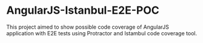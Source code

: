 # AngularJS-Istanbul-E2E-POC

This project aimed to show possible code coverage of AngularJS application
with E2E tests using Protractor and Istambul code coverage tool.



